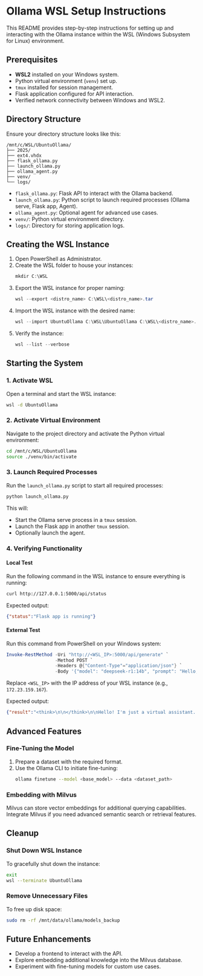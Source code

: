# Ollama WSL Setup Instructions

This README provides step-by-step instructions for setting up and interacting with the Ollama instance within the WSL (Windows Subsystem for Linux) environment.

## Prerequisites
- **WSL2** installed on your Windows system.
- Python virtual environment (`venv`) set up.
- `tmux` installed for session management.
- Flask application configured for API interaction.
- Verified network connectivity between Windows and WSL2.

## Directory Structure
Ensure your directory structure looks like this:
```
/mnt/c/WSL/UbuntuOllama/
├── 2025/
├── ext4.vhdx
├── flask_ollama.py
├── launch_ollama.py
├── ollama_agent.py
├── venv/
└── logs/
```
- `flask_ollama.py`: Flask API to interact with the Ollama backend.
- `launch_ollama.py`: Python script to launch required processes (Ollama serve, Flask app, Agent).
- `ollama_agent.py`: Optional agent for advanced use cases.
- `venv/`: Python virtual environment directory.
- `logs/`: Directory for storing application logs.

## Creating the WSL Instance
1. Open PowerShell as Administrator.
2. Create the WSL folder to house your instances:
   ```powershell
   mkdir C:\WSL
   ```
3. Export the WSL instance for proper naming:
   ```powershell
   wsl --export <distro_name> C:\WSL\<distro_name>.tar
   ```
4. Import the WSL instance with the desired name:
   ```powershell
   wsl --import UbuntuOllama C:\WSL\UbuntuOllama C:\WSL\<distro_name>.tar
   ```
5. Verify the instance:
   ```powershell
   wsl --list --verbose
   ```

## Starting the System
### 1. Activate WSL
Open a terminal and start the WSL instance:
```bash
wsl -d UbuntuOllama
```

### 2. Activate Virtual Environment
Navigate to the project directory and activate the Python virtual environment:
```bash
cd /mnt/c/WSL/UbuntuOllama
source ./venv/bin/activate
```

### 3. Launch Required Processes
Run the `launch_ollama.py` script to start all required processes:
```bash
python launch_ollama.py
```
This will:
- Start the Ollama serve process in a `tmux` session.
- Launch the Flask app in another `tmux` session.
- Optionally launch the agent.

### 4. Verifying Functionality
#### Local Test
Run the following command in the WSL instance to ensure everything is running:
```bash
curl http://127.0.0.1:5000/api/status
```
Expected output:
```json
{"status":"Flask app is running"}
```

#### External Test
Run this command from PowerShell on your Windows system:
```powershell
Invoke-RestMethod -Uri "http://<WSL_IP>:5000/api/generate" `
                  -Method POST `
                  -Headers @{"Content-Type"="application/json"} `
                  -Body '{"model": "deepseek-r1:14b", "prompt": "Hello, how are you?"}'
```
Replace `<WSL_IP>` with the IP address of your WSL instance (e.g., `172.23.159.167`).

Expected output:
```json
{"result":"<think>\n\n</think>\n\nHello! I'm just a virtual assistant..."}
```

## Advanced Features
### Fine-Tuning the Model
1. Prepare a dataset with the required format.
2. Use the Ollama CLI to initiate fine-tuning:
   ```bash
   ollama finetune --model <base_model> --data <dataset_path>
   ```

### Embedding with Milvus
Milvus can store vector embeddings for additional querying capabilities. Integrate Milvus if you need advanced semantic search or retrieval features.

## Cleanup
### Shut Down WSL Instance
To gracefully shut down the instance:
```bash
exit
wsl --terminate UbuntuOllama
```

### Remove Unnecessary Files
To free up disk space:
```bash
sudo rm -rf /mnt/data/ollama/models_backup
```

## Future Enhancements
- Develop a frontend to interact with the API.
- Explore embedding additional knowledge into the Milvus database.
- Experiment with fine-tuning models for custom use cases.
